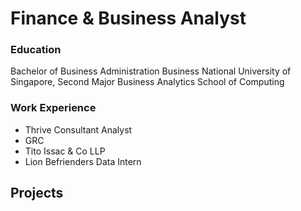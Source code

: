 # Finance & Business Analyst 

### Education
Bachelor of Business Administration Business National University of Singapore, Second Major Business Analytics School of Computing 

### Work Experience 
- Thrive Consultant Analyst
- GRC
- Tito Issac & Co LLP
- Lion Befrienders Data Intern

## Projects 

